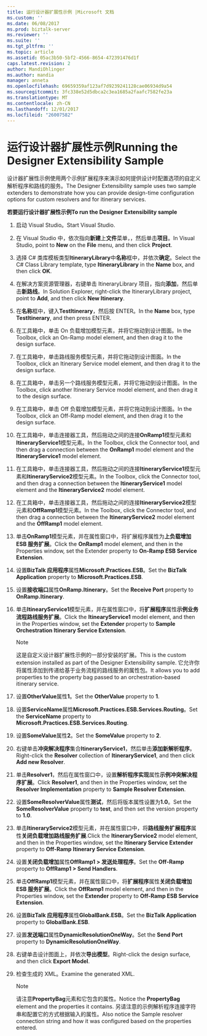 ```yaml
---
title: 运行设计器扩展性示例 |Microsoft 文档
ms.custom: ''
ms.date: 06/08/2017
ms.prod: biztalk-server
ms.reviewer: ''
ms.suite: ''
ms.tgt_pltfrm: ''
ms.topic: article
ms.assetid: 05ac3b50-5bf2-4566-8654-472391476d1f
caps.latest.revision: 2
author: MandiOhlinger
ms.author: mandia
manager: anneta
ms.openlocfilehash: 69659359af123af7d9239241128cae06934d9a54
ms.sourcegitcommit: 3fc338e52d5dbca2c3ea1685a2faafc7582fe23a
ms.translationtype: MT
ms.contentlocale: zh-CN
ms.lasthandoff: 12/01/2017
ms.locfileid: "26007582"
---
```

# <a name="running-the-designer-extensibility-sample"></a><span data-ttu-id="5068a-102">运行设计器扩展性示例</span><span class="sxs-lookup"><span data-stu-id="5068a-102">Running the Designer Extensibility Sample</span></span>
<span data-ttu-id="5068a-103">设计器扩展性示例使用两个示例扩展程序来演示如何提供设计时配置选项的自定义解析程序和路线的服务。</span><span class="sxs-lookup"><span data-stu-id="5068a-103">The Designer Extensibility sample uses two sample extenders to demonstrate how you can provide design-time configuration options for custom resolvers and for itinerary services.</span></span>  
  
 <span data-ttu-id="5068a-104">**若要运行设计器扩展性示例**</span><span class="sxs-lookup"><span data-stu-id="5068a-104">**To run the Designer Extensibility sample**</span></span>  
  
1.  <span data-ttu-id="5068a-105">启动 Visual Studio。</span><span class="sxs-lookup"><span data-stu-id="5068a-105">Start Visual Studio.</span></span>  
  
2.  <span data-ttu-id="5068a-106">在 Visual Studio 中，依次指向**新建**上**文件**菜单，，然后单击**项目**。</span><span class="sxs-lookup"><span data-stu-id="5068a-106">In Visual Studio, point to **New** on the **File** menu, and then click **Project**.</span></span>  
  
3.  <span data-ttu-id="5068a-107">选择 C# 类库模板类型**ItineraryLibrary**中**名称**框中，并依次**确定**。</span><span class="sxs-lookup"><span data-stu-id="5068a-107">Select the C# Class Library template, type **ItineraryLibrary** in the **Name** box, and then click **OK**.</span></span>  
  
4.  <span data-ttu-id="5068a-108">在解决方案资源管理器，右键单击 ItineraryLibrary 项目，指向**添加**，然后单击**新路线**。</span><span class="sxs-lookup"><span data-stu-id="5068a-108">In Solution Explorer, right-click the ItineraryLibrary project, point to **Add**, and then click **New Itinerary**.</span></span>  
  
5.  <span data-ttu-id="5068a-109">在**名称**框中，键入**TestItinerary**，然后按 ENTER。</span><span class="sxs-lookup"><span data-stu-id="5068a-109">In the **Name** box, type **TestItinerary**, and then press ENTER.</span></span>  
  
6.  <span data-ttu-id="5068a-110">在工具箱中，单击 On 负载增加模型元素，并将它拖动到设计图面。</span><span class="sxs-lookup"><span data-stu-id="5068a-110">In the Toolbox, click an On-Ramp model element, and then drag it to the design surface.</span></span>  
  
7.  <span data-ttu-id="5068a-111">在工具箱中，单击路线服务模型元素，并将它拖动到设计图面。</span><span class="sxs-lookup"><span data-stu-id="5068a-111">In the Toolbox, click an Itinerary Service model element, and then drag it to the design surface.</span></span>  
  
8.  <span data-ttu-id="5068a-112">在工具箱中，单击另一个路线服务模型元素，并将它拖动到设计图面。</span><span class="sxs-lookup"><span data-stu-id="5068a-112">In the Toolbox, click another Itinerary Service model element, and then drag it to the design surface.</span></span>  
  
9. <span data-ttu-id="5068a-113">在工具箱中，单击 Off 负载增加模型元素，并将它拖动到设计图面。</span><span class="sxs-lookup"><span data-stu-id="5068a-113">In the Toolbox, click an Off-Ramp model element, and then drag it to the design surface.</span></span>  
  
10. <span data-ttu-id="5068a-114">在工具箱中，单击连接器工具，然后拖动之间的连接**OnRamp1**模型元素和**ItineraryService1**模型元素。</span><span class="sxs-lookup"><span data-stu-id="5068a-114">In the Toolbox, click the Connector tool, and then drag a connection between the **OnRamp1** model element and the **ItineraryService1** model element.</span></span>  
  
11. <span data-ttu-id="5068a-115">在工具箱中，单击连接器工具，然后拖动之间的连接**ItineraryService1**模型元素和**ItineraryService2**模型元素。</span><span class="sxs-lookup"><span data-stu-id="5068a-115">In the Toolbox, click the Connector tool, and then drag a connection between the **ItineraryService1** model element and the **ItineraryService2** model element.</span></span>  
  
12. <span data-ttu-id="5068a-116">在工具箱中，单击连接器工具，然后拖动之间的连接**ItineraryService2**模型元素和**OffRamp1**模型元素。</span><span class="sxs-lookup"><span data-stu-id="5068a-116">In the Toolbox, click the Connector tool, and then drag a connection between the **ItineraryService2** model element and the **OffRamp1** model element.</span></span>  
  
13. <span data-ttu-id="5068a-117">单击**OnRamp1**模型元素，并在属性窗口中，将扩展程序属性为**上负载增加 ESB 服务扩展**。</span><span class="sxs-lookup"><span data-stu-id="5068a-117">Click the **OnRamp1** model element, and then in the Properties window, set the Extender property to **On-Ramp ESB Service Extension**.</span></span>  
  
14. <span data-ttu-id="5068a-118">设置**BizTalk 应用程序**属性**Microsoft.Practices.ESB**。</span><span class="sxs-lookup"><span data-stu-id="5068a-118">Set the **BizTalk Application** property to **Microsoft.Practices.ESB**.</span></span>  
  
15. <span data-ttu-id="5068a-119">设置**接收端口**属性**OnRamp.Itinerary**。</span><span class="sxs-lookup"><span data-stu-id="5068a-119">Set the **Receive Port** property to **OnRamp.Itinerary**.</span></span>  
  
16. <span data-ttu-id="5068a-120">单击**ItinearyService1**模型元素，并在属性窗口中，将**扩展程序**属性**示例业务流程路线服务扩展**。</span><span class="sxs-lookup"><span data-stu-id="5068a-120">Click the **ItinearyService1** model element, and then in the Properties window, set the **Extender** property to **Sample Orchestration Itinerary Service Extension**.</span></span>  
  
    > [!NOTE]
    >  <span data-ttu-id="5068a-121">这是自定义设计器扩展性示例的一部分安装的扩展。</span><span class="sxs-lookup"><span data-stu-id="5068a-121">This is the custom extension installed as part of the Designer Extensibility sample.</span></span> <span data-ttu-id="5068a-122">它允许你将属性添加到传递给基于业务流程的路线服务的属性包。</span><span class="sxs-lookup"><span data-stu-id="5068a-122">It allows you to add properties to the property bag passed to an orchestration-based itinerary service.</span></span>  
  
17. <span data-ttu-id="5068a-123">设置**OtherValue**属性**1**。</span><span class="sxs-lookup"><span data-stu-id="5068a-123">Set the **OtherValue** property to **1**.</span></span>  
  
18. <span data-ttu-id="5068a-124">设置**ServiceName**属性**Microsoft.Practices.ESB.Services.Routing**。</span><span class="sxs-lookup"><span data-stu-id="5068a-124">Set the **ServiceName** property to **Microsoft.Practices.ESB.Services.Routing**.</span></span>  
  
19. <span data-ttu-id="5068a-125">设置**SomeValue**属性**2**。</span><span class="sxs-lookup"><span data-stu-id="5068a-125">Set the **SomeValue** property to **2**.</span></span>  
  
20. <span data-ttu-id="5068a-126">右键单击**冲突解决程序**集合**ItineraryService1**，然后单击**添加新解析程序**。</span><span class="sxs-lookup"><span data-stu-id="5068a-126">Right-click the **Resolver** collection of **ItineraryService1**, and then click **Add new Resolver**.</span></span>  
  
21. <span data-ttu-id="5068a-127">单击**Resolver1**，然后在属性窗口中，设置**解析程序实现**属性**示例冲突解决程序扩展**。</span><span class="sxs-lookup"><span data-stu-id="5068a-127">Click **Resolver1**, and then in the Properties window, set the **Resolver Implementation** property to **Sample Resolver Extension**.</span></span>  
  
22. <span data-ttu-id="5068a-128">设置**SomeResolverValue**属性**测试**，然后将版本属性设置为**1.0**。</span><span class="sxs-lookup"><span data-stu-id="5068a-128">Set the **SomeResolverValue** property to **test**, and then set the version property to **1.0**.</span></span>  
  
23. <span data-ttu-id="5068a-129">单击**ItineraryService2**模型元素，并在属性窗口中，将**路线服务扩展程序**属性**关闭负载增加路线服务扩展**.</span><span class="sxs-lookup"><span data-stu-id="5068a-129">Click the **ItineraryService2** model element, and then in the Properties window, set the **Itinerary Service Extender** property to **Off-Ramp Itinerary Service Extension**.</span></span>  
  
24. <span data-ttu-id="5068a-130">设置**关闭负载增加**属性**OffRamp1 > 发送处理程序**。</span><span class="sxs-lookup"><span data-stu-id="5068a-130">Set the **Off-Ramp** property to **OffRamp1 > Send Handlers**.</span></span>  
  
25. <span data-ttu-id="5068a-131">单击**OffRamp1**模型元素，并在属性窗口中，将**扩展程序**属性**关闭负载增加 ESB 服务扩展**。</span><span class="sxs-lookup"><span data-stu-id="5068a-131">Click the **OffRamp1** model element, and then in the Properties window, set the **Extender** property to **Off-Ramp ESB Service Extension**.</span></span>  
  
26. <span data-ttu-id="5068a-132">设置**BizTalk 应用程序**属性**GlobalBank.ESB**。</span><span class="sxs-lookup"><span data-stu-id="5068a-132">Set the **BizTalk Application** property to **GlobalBank.ESB**.</span></span>  
  
27. <span data-ttu-id="5068a-133">设置**发送端口**属性**DynamicResolutionOneWay**。</span><span class="sxs-lookup"><span data-stu-id="5068a-133">Set the **Send Port** property to **DynamicResolutionOneWay**.</span></span>  
  
28. <span data-ttu-id="5068a-134">右键单击设计图面上，并依次**导出模型**。</span><span class="sxs-lookup"><span data-stu-id="5068a-134">Right-click the design surface, and then click **Export Model**.</span></span>  
  
29. <span data-ttu-id="5068a-135">检查生成的 XML。</span><span class="sxs-lookup"><span data-stu-id="5068a-135">Examine the generated XML.</span></span>  
  
    > [!NOTE]
    >  <span data-ttu-id="5068a-136">请注意**PropertyBag**元素和它包含的属性。</span><span class="sxs-lookup"><span data-stu-id="5068a-136">Notice the **PropertyBag** element and the properties it contains.</span></span> <span data-ttu-id="5068a-137">另请注意的示例解析程序连接字符串和配置它的方式根据输入的属性。</span><span class="sxs-lookup"><span data-stu-id="5068a-137">Also notice the Sample resolver connection string and how it was configured based on the properties entered.</span></span>